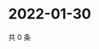 # 2022-01-30

共 0 条

<!-- BEGIN WEIBO -->
<!-- 最后更新时间 Sun Jan 30 2022 14:15:40 GMT+0800 (China Standard Time) -->

<!-- END WEIBO -->
